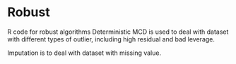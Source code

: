 # Robust
R code for robust algorithms
Deterministic MCD is used to deal with dataset with different types of outlier, including high residual and bad leverage.

Imputation is to deal with dataset with missing value.
